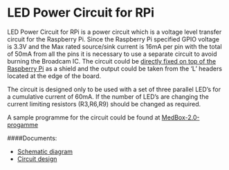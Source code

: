 # LED Power Circuit for RPi

LED Power Circuit for RPi is a power circuit which is a voltage level transfer circuit for the Raspberry Pi. Since the Raspberry Pi specified GPIO voltage is 3.3V and the Max rated source/sink current is 16mA per pin with the total of 50mA from all the pins it is necessary to use a separate circuit to avoid burning the Broadcam IC. 
The circuit could be [directly fixed on top of the Raspberry Pi](https://raw.githubusercontent.com/bitandbytes/LED-power-circuit-for-RPi/master/Images/IMG_20160401_112939.jpg) as a shield and the output could be taken from the ‘L’ headers located at the edge of the board. 

The circuit is designed only to be used with a set of three parallel LED’s for a cumulative current of 60mA. If the number of LED’s are changing the current limiting resistors (R3,R6,R9) should be changed as required. 

A sample programme for the circuit could be found at [MedBox-2.0-progamme](https://github.com/bitandbytes/MedBox-2.0-progamme/)

####Documents:
* [Schematic diagram](https://github.com/bitandbytes/LED-power-circuit-for-RPi/blob/master/Schematic.pdf)
* [Circuit  design](https://github.com/bitandbytes/LED-power-circuit-for-RPi/blob/master/Circuit%20Design.pdf)

